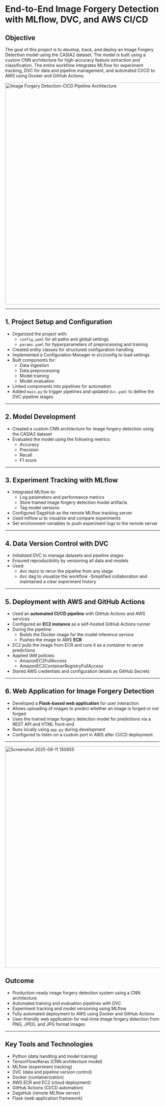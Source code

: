 # End-to-End Image Forgery Detection with MLflow, DVC, and AWS CI/CD

## Objective

The goal of this project is to develop, track, and deploy an Image Forgery Detection model using the CASIA2 dataset. The model is built using a custom CNN architecture for high-accuracy feature extraction and classification. The entire workflow integrates MLflow for experiment tracking, DVC for data and pipeline management, and automated CI/CD to AWS using Docker and GitHub Actions.


<img width="1100" height="720" alt="Image Forgery Detection-CICD Pipeline Architecture" src="https://github.com/user-attachments/assets/d378414d-09a0-468f-a649-7be4a67b1abe" />


---
## 1. Project Setup and Configuration

- Organized the project with:
    - `config.yaml` for all paths and global settings
    - `params.yaml` for hyperparameters of preprocessing and training
- Created entity classes for structured configuration handling  
- Implemented a Configuration Manager in src/config to load settings  
- Built components for:
  - Data ingestion
  - Data preprocessing
  - Model training
  - Model evaluation
- Linked components into pipelines for automation  
- Added `main.py` to trigger pipelines and updated `dvc.yaml` to define the DVC pipeline stages

---

## 2. Model Development

- Created a custom CNN architecture for image forgery detection using the CASIA2 dataset  
- Evaluated the model using the following metrics:
  - Accuracy
  - Precision
  - Recall
  - F1 score

---

## 3. Experiment Tracking with MLflow

- Integrated MLflow to:
  - Log parameters and performance metrics  
  - Store trained image forgery detection model artifacts  
  - Tag model versions
- Configured DagsHub as the remote MLflow tracking server  
- Used mlflow ui to visualize and compare experiments  
- Set environment variables to push experiment logs to the remote server

---

## 4. Data Version Control with DVC

- Initialized DVC to manage datasets and pipeline stages  
- Ensured reproducibility by versioning all data and models  
- Used:
  - dvc repro to rerun the pipeline from any stage  
  - dvc dag to visualize the workflow
-Simplified collaboration and maintained a clear experiment history

---

## 5. Deployment with AWS and GitHub Actions

- Used an **automated CI/CD pipeline** with GitHub Actions and AWS services  
- Configured an **EC2 instance** as a self-hosted GitHub Actions runner  
- During the pipeline:
  - Builds the Docker image for the model inference service  
  - Pushes the image to AWS **ECR**  
- EC2 pulls the image from ECR and runs it as a container to serve predictions
- Applied IAM policies:
  - AmazonEC2FullAccess
  - AmazonEC2ContainerRegistryFullAccess
- Stored AWS credentials and configuration details as GitHub Secrets

---

## 6. Web Application for Image Forgery Detection

- Developed a **Flask-based web application** for user interaction  
- Allows uploading of images to predict whether an image is forged or not forged  
- Uses the trained image forgery detection model for predictions via a REST API and HTML front-end  
- Runs locally using `app.py` during development  
- Configured to listen on a custom port in AWS after CI/CD deployment

---
<img width="1100" height="720" alt="Screenshot 2025-08-11 150655" src="https://github.com/user-attachments/assets/b92f5223-61d4-4e80-b516-7a2939dad7c6" />

## Outcome

- Production-ready image forgery detection system using a CNN architecture  
- Automated training and evaluation pipelines with DVC  
- Experiment tracking and model versioning using MLflow  
- Fully automated deployment to AWS using Docker and GitHub Actions  
- User-friendly web application for real-time image forgery detection from PNG, JPEG, and JPG format images

---

## Key Tools and Technologies

- Python (data handling and model training)  
- TensorFlow/Keras (CNN architecture model)  
- MLflow (experiment tracking)  
- DVC (data and pipeline version control)  
- Docker (containerization)  
- AWS ECR and EC2 (cloud deployment)  
- GitHub Actions (CI/CD automation)  
- DagsHub (remote MLflow server)  
- Flask (web application framework)



